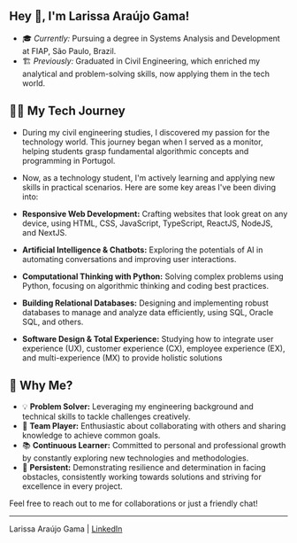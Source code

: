 <h2>Hey 👋, I'm Larissa Araújo Gama!</h2>

- 🎓 <i>Currently:</i> Pursuing a degree in Systems Analysis and Development at FIAP, São Paulo, Brazil.
- 🏗️ <i>Previously:</i> Graduated in Civil Engineering, which enriched my analytical and problem-solving skills, now applying them in the tech world.

## 👩‍💻 My Tech Journey

- During my civil engineering studies, I discovered my passion for the technology world. This journey began when I served as a monitor, helping students grasp fundamental algorithmic concepts and programming in Portugol.
- Now, as a technology student, I'm actively learning and applying new skills in practical scenarios. Here are some key areas I've been diving into:

- **Responsive Web Development:** Crafting websites that look great on any device, using HTML, CSS, JavaScript, TypeScript, ReactJS, NodeJS, and NextJS.
- **Artificial Intelligence & Chatbots:** Exploring the potentials of AI in automating conversations and improving user interactions.
- **Computational Thinking with Python:** Solving complex problems using Python, focusing on algorithmic thinking and coding best practices.
- **Building Relational Databases:** Designing and implementing robust databases to manage and analyze data efficiently, using SQL, Oracle SQL, and others.
- **Software Design & Total Experience:** Studying how to integrate user experience (UX), customer experience (CX), employee experience (EX), and multi-experience (MX) to provide holistic solutions

## 🌟 Why Me?

- 💡 **Problem Solver:** Leveraging my engineering background and technical skills to tackle challenges creatively.
- 🤝 **Team Player:** Enthusiastic about collaborating with others and sharing knowledge to achieve common goals.
- 📚 **Continuous Learner:** Committed to personal and professional growth by constantly exploring new technologies and methodologies.
- 💪 **Persistent:** Demonstrating resilience and determination in facing obstacles, consistently working towards solutions and striving for excellence in every project.

Feel free to reach out to me for collaborations or just a friendly chat!

---
Larissa Araújo Gama | [LinkedIn](https://www.linkedin.com/in/larissa-araujo-gama-alvarenga/?locale=en_US)
